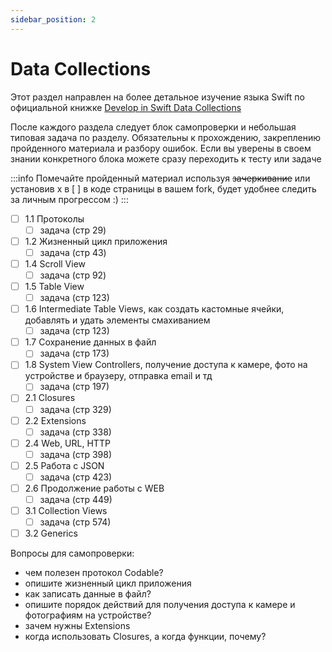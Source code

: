 ```yaml
---
sidebar_position: 2
---
```


# Data Collections

Этот раздел направлен на более детальное изучение языка Swift по официальной книжке [Develop in Swift Data Collections](https://books.apple.com/ru/book/develop-in-swift-fundamentals/id1556365994?l=en)

После каждого раздела следует блок самопроверки и небольшая типовая задача по разделу. Обязательны к прохождению, закреплению пройденного материала и разбору ошибок. Если вы уверены в своем знании конкретного блока можете сразу переходить к тесту или задаче

:::info
Помечайте пройденный материал используя ~~зачеркивание~~ или установив x в [ ] в коде страницы в вашем fork, будет удобнее следить за личным прогрессом :)
:::

- [ ] 1.1 Протоколы 
  - [ ] задача (стр 29)
- [ ] 1.2 Жизненный цикл приложения 
  - [ ] задача (стр 43)
- [ ] 1.4 Scroll View
  - [ ] задача (стр 92)
- [ ] 1.5 Table View
  - [ ] задача (стр 123)
- [ ] 1.6 Intermediate Table Views, как создать кастомные ячейки, добавлять и удать элементы смахиванием
  - [ ] задача (стр 123)
- [ ] 1.7 Сохранение данных в файл
  - [ ] задача (стр 173)
- [ ] 1.8 System View Controllers, получение доступа к камере, фото на устройстве и браузеру, отправка email и тд
  - [ ] задача (стр 197)
- [ ] 2.1 Closures
  - [ ] задача (стр 329)
- [ ] 2.2 Extensions 
  - [ ] задача (стр 338)
- [ ] 2.4 Web, URL, HTTP
  - [ ] задача (стр 398)
- [ ] 2.5 Работа с JSON
  - [ ] задача (стр 423)
- [ ] 2.6 Продолжение работы с WEB
  - [ ] задача (стр 449)
- [ ] 3.1 Collection Views
  - [ ] задача (стр 574)
- [ ] 3.2 Generics

Вопросы для самопроверки:
 - чем полезен протокол Codable? 
 - опишите жизненный цикл приложения
 - как записать данные в файл?
 - опишите порядок действий для получения доступа к камере и фотографиям на устройстве? 
 - зачем нужны Extensions
 - когда использовать Closures, а когда функции, почему? 